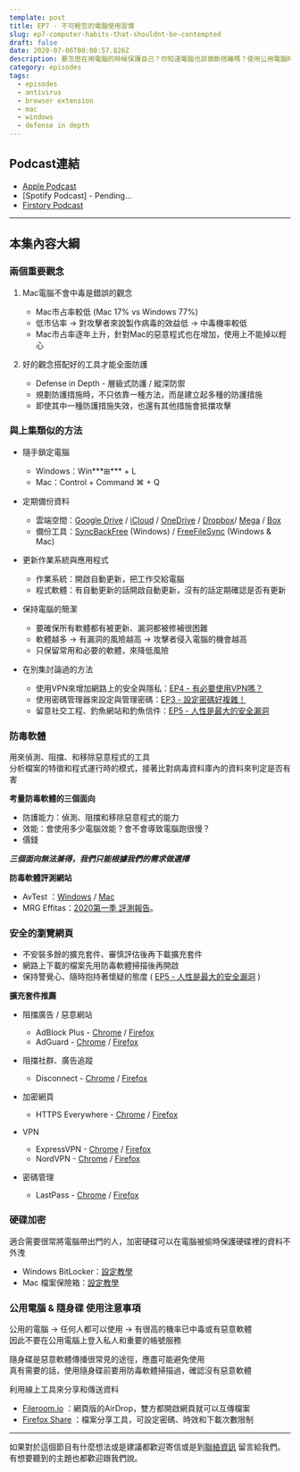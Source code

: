 ```yaml
---
template: post
title: EP7 - 不可輕忽的電腦使用習慣
slug: ep7-computer-habits-that-shouldnt-be-contempted
draft: false
date: 2020-07-06T00:00:57.826Z
description: 要怎麼在用電腦的時候保護自己？你知道電腦也該做斷捨離嗎？使用公用電腦時，不登入自己的帳號也不使用隨身碟也可以傳送資料嗎？
category: episodes
tags:
  - episodes
  - antivirus
  - browser extension
  - mac
  - windows
  - defense in depth
---
```

## Podcast連結

* [Apple Podcast](https://podcasts.apple.com/tw/podcast/%E8%B3%87%E5%AE%89%E8%A7%A3%E5%A3%93%E7%B8%AE/id1513276667#episodeGuid=ckc9l0p98cav209182fb9p59y)
* \[Spotify Podcast] - Pending...
* [Firstory Podcast](https://open.firstory.me/story/ckc9l0p98cav209182fb9p59y)

- - -

## 本集內容大綱

### 兩個重要觀念

1. Mac電腦不會中毒是錯誤的觀念

   * Mac市占率較低 (Mac 17% vs Windows 77%)
   * 低市佔率 → 對攻擊者來說製作病毒的效益低 → 中毒機率較低
   * Mac市占率逐年上升，針對Mac的惡意程式也在增加，使用上不能掉以輕心
2. 好的觀念搭配好的工具才能全面防護

   * Defense in Depth - 層級式防護 / 縱深防禦
   * 規劃防護措施時，不只依靠一種方法，而是建立起多種的防護措施
   * 即使其中一種防護措施失效，也還有其他措施會抵擋攻擊

### 與上集類似的方法

* 隨手鎖定電腦

  * Windows：Win***⊞*** + L
  * Mac：Control + Command ⌘ + Q
* 定期備份資料

  * 雲端空間：[Google Drive](https://www.google.com/drive/) / [iCloud](https://www.apple.com/tw/icloud/) / [OneDrive](https://www.microsoft.com/zh-tw/microsoft-365/onedrive/online-cloud-storage) / [Dropbox](https://www.dropbox.com/zh_TW/)/ [Mega](https://mega.nz/) / [Box](https://www.box.com/home)
  * 備份工具：[SyncBackFree](https://www.2brightsparks.com/freeware/index.html) (Windows) / [FreeFileSync](https://freefilesync.org/download.php) (Windows & Mac)
* 更新作業系統與應用程式

  * 作業系統：開啟自動更新，把工作交給電腦
  * 程式軟體：有自動更新的話開啟自動更新，沒有的話定期確認是否有更新
* 保持電腦的簡潔

  * 要確保所有軟體都有被更新、漏洞都被修補很困難
  * 軟體越多 → 有漏洞的風險越高 → 攻擊者侵入電腦的機會越高
  * 只保留常用和必要的軟體，來降低風險
* 在別集討論過的方法

  * 使用VPN來增加網路上的安全與隱私：[EP4 - 有必要使用VPN嗎？](/posts/ep4-do-we-need-vpn)
  * 使用密碼管理器來設定與管理密碼：[EP3 - 設定密碼好複雜！](/posts/EP3-why-does-password-has-to-be-so-complicated)
  * 留意社交工程、釣魚網站和釣魚信件：[EP5 - 人性是最大的安全漏洞](/posts/ep5-the-greatest-vulnerability-is-you-and-me)

### 防毒軟體

用來偵測、阻擋、和移除惡意程式的工具\
分析檔案的特徵和程式運行時的模式，接著比對病毒資料庫內的資料來判定是否有害

**考量防毒軟體的三個面向**

* 防護能力：偵測、阻擋和移除惡意程式的能力
* 效能：會使用多少電腦效能？會不會導致電腦跑很慢？
* 價錢

***三個面向無法兼得，我們只能根據我們的需求做選擇***

**防毒軟體評測網站**

* AvTest ：[Windows](https://www.av-test.org/en/antivirus/home-windows/) / [Mac](https://www.av-test.org/en/antivirus/home-macos/) 
* MRG Effitas：[2020第一季 評測報告](https://www.mrg-effitas.com/wp-content/uploads/2020/05/MRG_Effitas_2020Q1_360.pdf)。

### 安全的瀏覽網頁

* 不安裝多餘的擴充套件、審慎評估後再下載擴充套件
* 網路上下載的檔案先用防毒軟體掃描後再開啟
* 保持警覺心、隨時抱持著懷疑的態度 ( [](/posts/ep5-the-greatest-vulnerability-is-you-and-me)[EP5 - 人性是最大的安全漏洞](/posts/ep5-the-greatest-vulnerability-is-you-and-me) )

**擴充套件推薦**

* 阻擋廣告 / 惡意網站

  * AdBlock Plus - [Chrome](https://chrome.google.com/webstore/detail/adblock-plus-free-ad-bloc/cfhdojbkjhnklbpkdaibdccddilifddb?hl=zh-TW) / [Firefox](https://addons.mozilla.org/zh-TW/firefox/addon/adblock-plus/)
  * AdGuard - [Chrome](https://chrome.google.com/webstore/detail/adguard-adblocker/bgnkhhnnamicmpeenaelnjfhikgbkllg?hl=zh-tw) / [Firefox](https://addons.mozilla.org/zh-TW/firefox/addon/adguard-adblocker)
* 阻擋社群、廣告追蹤

  * Disconnect - [Chrome](https://chrome.google.com/webstore/detail/disconnect/jeoacafpbcihiomhlakheieifhpjdfeo?hl=zh-tw) / [Firefox](https://addons.mozilla.org/zh-TW/firefox/addon/disconnect/)
* 加密網頁

  * HTTPS Everywhere - [Chrome](https://chrome.google.com/webstore/detail/https-everywhere/gcbommkclmclpchllfjekcdonpmejbdp?hl=zh-tw) / [Firefox](https://addons.mozilla.org/zh-TW/firefox/addon/https-everywhere/)
* VPN 

  * ExpressVPN - [Chrome](https://chrome.google.com/webstore/detail/expressvpn-vpn-proxy-to-u/fgddmllnllkalaagkghckoinaemmogpe?hl=zh-tw) / [Firefox](https://addons.mozilla.org/zh-TW/firefox/addon/expressvpn/)
  * NordVPN - [Chrome](https://chrome.google.com/webstore/detail/nordvpn-1-vpn-proxy-exten/fjoaledfpmneenckfbpdfhkmimnjocfa?hl=zh-tw) / [Firefox](https://addons.mozilla.org/zh-TW/firefox/addon/nordvpn-proxy-extension/)
* 密碼管理

  * LastPass - [Chrome](https://chrome.google.com/webstore/detail/lastpass-free-password-ma/hdokiejnpimakedhajhdlcegeplioahd?hl=zh-tw) / [Firefox](https://addons.mozilla.org/zh-TW/firefox/addon/lastpass-password-manager/?src=search)

### 硬碟加密

適合需要很常將電腦帶出門的人，加密硬碟可以在電腦被偷時保護硬碟裡的資料不外洩

* Windows BitLocker：[設定教學](https://support.microsoft.com/zh-tw/help/4502379/windows-10-device-encryption)
* Mac 檔案保險箱：[設定教學](https://support.apple.com/zh-tw/guide/mac-help/mh11785/mac)

### **公用電腦 & 隨身碟 使用注意事項** 

公用的電腦 → 任何人都可以使用 → 有很高的機率已中毒或有惡意軟體\
因此不要在公用電腦上登入私人和重要的帳號服務

隨身碟是惡意軟體傳播很常見的途徑，應盡可能避免使用\
真有需要的話，使用隨身碟前要用防毒軟體掃描過，確認沒有惡意軟體

利用線上工具來分享和傳送資料

* [Fileroom.io](https://fileroom.io/) ：網頁版的AirDrop，雙方都開啟網頁就可以互傳檔案
* [Firefox Share](https://send.firefox.com/) ：檔案分享工具，可設定密碼、時效和下載次數限制

- - -

如果對於這個節目有什麼想法或是建議都歡迎寄信或是到[聯絡資訊](/pages/contacts) 留言給我們。 有想要聽到的主題也都歡迎跟我們說。